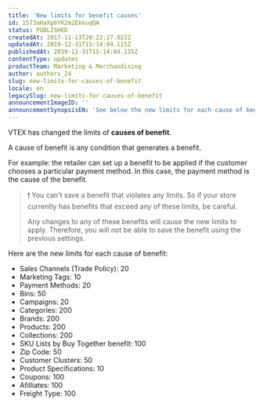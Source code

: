 ```yaml
---
title: 'New limits for benefit causes'
id: 1S73aHaXp6YK2m2EkkuqQA
status: PUBLISHED
createdAt: 2017-11-13T20:22:27.022Z
updatedAt: 2019-12-31T15:14:04.115Z
publishedAt: 2019-12-31T15:14:04.115Z
contentType: updates
productTeam: Marketing & Merchandising
author: authors_24
slug: new-limits-for-causes-of-benefit
locale: en
legacySlug: new-limits-for-causes-of-benefit
announcementImageID: ''
announcementSynopsisEN: 'See below the new limits for each cause of benefit'
---
```


VTEX has changed the limits of **causes of benefit**.

A cause of benefit is any condition that generates a benefit.

For example: the retailer can set up a benefit to be applied if the customer chooses a particular payment method. In this case, the payment method is the cause of the benefit.

>❗ You can't save a benefit that violates any limits. So if your store currently has benefits that exceed any of these limits, be careful.
>
> Any changes to any of these benefits will cause the new limits to apply. Therefore, you will not be able to save the benefit using the previous settings.

Here are the new limits for each cause of benefit:

- Sales Channels (Trade Policy): 20
- Marketing Tags: 10
- Payment Methods: 20
- Bins: 50
- Campaigns: 20
- Categories: 200
- Brands: 200
- Products: 200
- Collections: 200
- SKU Lists by Buy Together benefit: 100
- Zip Code: 50
- Customer Clusters: 50
- Product Specifications: 10
- Coupons: 100
- Afilliates: 100
- Freight Type: 100
